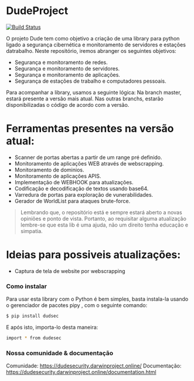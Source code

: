 # DudeProject
[![Build Status](https://travis-ci.org/joemccann/dillinger.svg?branch=master)](https://test.pypi.org/project/dudesec)


O projeto Dude tem como objetivo a criação de uma library para python ligado a segurança cibernética e monitoramento de servidores e estações datrabalho.
Neste repositório, iremos abranger os seguintes objetivos:

  - Segurança e monitoramento de redes.
  - Segurança e monitoramento de servidores.
  - Segurança e monitoramento de aplicações.
  - Segurança de estações de trabalho e computadores pessoais.

Para acompanhar a library, usamos a seguinte lógica: Na branch master, estará presente a versão mais atual. Nas outras branchs, estarão disponibilizadas o código de acordo com a versão.

# Ferramentas presentes na versão atual:

  - Scanner de portas abertas a partir de um range pré definido.
  - Monitoramento de aplicações WEB através de webscrapping.
  - Monitoramento de dominios.
  - Monitoramento de aplicações APIS.
  - Implementação de WEBHOOK para atualizações.
  - Codificação e decodificação de textos usando base64.
  - Varredura de portas para exploração de vunerabilidades.
  - Gerador de WorldList para ataques brute-force.

> Lembrando que, o repositório está e sempre estará aberto a novas opiniões
> e ponto de vista. Portanto, ao requisitar alguma atualização lembre-se
> que esta lib é uma ajuda, não um direito tenha educação e simpatia.

# Ideias para possiveis atualizações:

- Captura de tela de website por webscrapping

### Como instalar

Para usar esta library com o Python é bem simples, basta instala-la usando o gerenciador de pacotes pipy , com o seguinte comando:

```sh
$ pip install dudsec
```

E após isto, importa-lo desta maneira:

```sh
import * from dudesec
```
### Nossa comunidade & documentação

Comunidade: https://dudesecurity.darwinproject.online/
Documentação: https://dudesecurity.darwinproject.online/documentation.html
